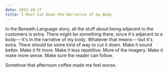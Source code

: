 ```yaml
---
date: 2023-10-17
title: I Must Cut Down the Narrative of my Body
---
```


In the Beneath Language story, all the stuff about being adjacent to the customers is extra. There might be something there, since it's adjacent to a body---it's in the narrative of my body. Whatever that means---but it's extra. There should be some kind of way to cut it down. Make it sound better. Make it fit more. Make it less repetitive. More of the imagery. Make it make more sense. Make sure the reader can follow.

Somehow that afternoon coffee made me feel worse.

